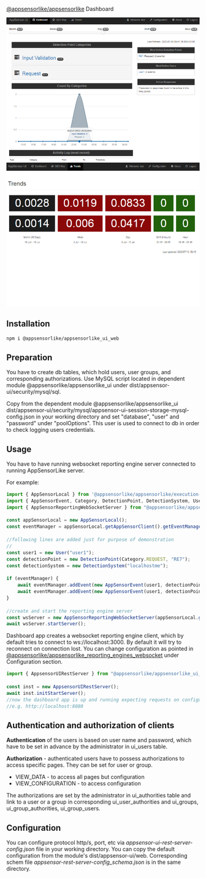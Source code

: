 [@appsensorlike/appsensorlike](https://www.npmjs.com/package/@appsensorlike/appsensorlike) Dashboard

![alt text](https://github.com/si076/-appsensorlike/blob/main/src/appsensor-ui/web/images/Dashboard1.png "Dashboard")  ![alt text](https://github.com/si076/-appsensorlike/blob/main/src/appsensor-ui/web/images/Dashboard2.png "Trends")


 Installation
 ---
 `````
 npm i @appsensorlike/appsensorlike_ui_web
 `````


Preparation
---
You have to create db tables, which hold users, user groups, and corresponding authorizations.
Use MySQL script located in dependent module @appsensorlike/appsensorlike_ui under dist/appsensor-ui/security/mysql/sql.

Copy from the dependent module @appsensorlike/appsensorlike_ui dist/appsensor-ui/security/mysql/appsensor-ui-session-storage-mysql-config.json in your working directory and set "database", "user" and "password" under "poolOptions". This user is used to connect to db in order to check logging users credentials.


Usage
---
You have to have running websocket reporting engine server connected to running AppSensorLike server.

For example:
`````javascript
import { AppSensorLocal } from '@appsensorlike/appsensorlike/execution-modes/appsensor-local/appsensor_local.js';
import { AppSensorEvent, Category, DetectionPoint, DetectionSystem, User } from "@appsensorlike/appsensorlike/core/core.js";
import { AppSensorReportingWebSocketServer } from "@appsensorlike/appsensorlike_reporting_engines_websocket/server";

const appSensorLocal = new AppSensorLocal();
const eventManager = appSensorLocal.getAppSensorClient().getEventManager();

//following lines are added just for purpose of demonstration
//
const user1 = new User("user1");
const detectionPoint = new DetectionPoint(Category.REQUEST, "RE7");
const detectionSystem = new DetectionSystem("localhostme");

if (eventManager) {
    await eventManager.addEvent(new AppSensorEvent(user1, detectionPoint, detectionSystem)); 
    await eventManager.addEvent(new AppSensorEvent(user1, detectionPoint, detectionSystem)); //new instance every time to set timestamp
}

//create and start the reporting engine server
const wsServer = new AppSensorReportingWebSocketServer(appSensorLocal.getAppSensorServer());
await wsServer.startServer();
`````

Dashboard app creates a websocket reporting engine client, which by default tries to connect to ws://localhost:3000. By default it will try to reconnect on connection lost. You can change configuration as pointed in [@appsensorlike/appsensorlike_reporting_engines_websocket](https://www.npmjs.com/package/@appsensorlike/appsensorlike_reporting_engines_websocket) under Configuration section.
`````javascript
import { AppsensorUIRestServer } from "@appsensorlike/appsensorlike_ui_web"

const inst = new AppsensorUIRestServer();
await inst.initStartServer();
//now the dashboard app is up and running expecting requests on configured url
//e.g. http://localhost:8080
`````


Authentication and authorization of clients
---
**Authentication** of the users is based on user name and password, which have to be set in advance by the administrator in ui_users table.

**Authorization** - authenticated users have to possess authorizations to access specific pages.
They can be set for user or group.
* VIEW_DATA - to access all pages but configuration
* VIEW_CONFIGURATION - to access configuration

The authorizations are set by the administrator in ui_authorities table and link to a user or a group in corresponding ui_user_authorities and ui_groups, ui_group_authorities, ui_group_users.


Configuration
---
You can configure protocol http/s, port, etc via *appsensor-ui-rest-server-config.json* file in your working directory. You can copy the default configuration from the module's dist/appsensor-ui/web. Corresponding schem file *appsensor-rest-server-config_schema.json* is in the same directory.